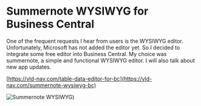 # Summernote WYSIWYG for Business Central
One of the frequent requests I hear from users is the WYSIWYG editor. Unfortunately, Microsoft has not added the editor yet. So I decided to integrate some free editor into Business Central. My choice was summernote, a simple and functional WYSIWYG editor. I will also talk about new app updates.

[https://vld-nav.com/table-data-editor-for-bc](https://vld-nav.com/summernote-wysiwyg-bc)


![Summernote WYSIWYG](https://static.tildacdn.com/tild3231-6562-4565-a364-616338333639/ezgifcom-gif-maker_1.gif))
